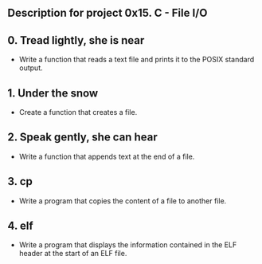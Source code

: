 ## Description for project 0x15. C - File I/O

## 0. Tread lightly, she is near
- Write a function that reads a text file and prints it to the POSIX standard output.

## 1. Under the snow
- Create a function that creates a file.

## 2. Speak gently, she can hear
- Write a function that appends text at the end of a file.

## 3. cp
- Write a program that copies the content of a file to another file.

## 4. elf
- Write a program that displays the information contained in the ELF header at the start of an ELF file.
